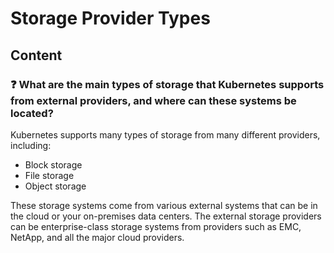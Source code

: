 # Storage Provider Types

## Content

### ❓ What are the main types of storage that Kubernetes supports from external providers, and where can these systems be located?
Kubernetes supports many types of storage from many different providers, including:
- Block storage
- File storage
- Object storage

These storage systems come from various external systems that can be in the cloud or your on-premises data centers. The external storage providers can be enterprise-class storage systems from providers such as EMC, NetApp, and all the major cloud providers.

